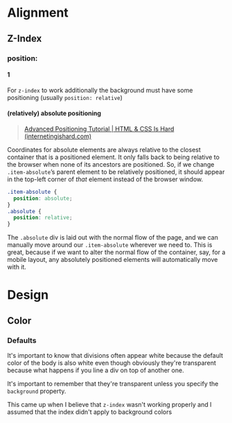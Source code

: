 # Alignment

## Z-Index

### position:

#### 1
For `z-index` to work additionally the background must have some positioning (usually `position: relative`)

#### (relatively) absolute positioning

> [Advanced Positioning Tutorial | HTML & CSS Is Hard (internetingishard.com)](https://www.internetingishard.com/html-and-css/advanced-positioning/)

Coordinates for absolute elements are always relative to the closest container that is a positioned element. It only falls back to being relative to the browser when none of its ancestors are positioned. So, if we change `.item-absolute`’s parent element to be relatively positioned, it should appear in the top-left corner of _that_ element instead of the browser window.

```css
.item-absolute {
  position: absolute;
}
.absolute {
  position: relative;
}
```

The `.absolute` div is laid out with the normal flow of the page, and we can manually move around our `.item-absolute` wherever we need to. This is great, because if we want to alter the normal flow of the container, say, for a mobile layout, any absolutely positioned elements will automatically move with it.

# Design

## Color

### Defaults

It's important to know that divisions often appear white because the default color of the body is also white even though obviously they're transparent because what happens if you line a div on top of another one.

It's important to remember that they're transparent unless you specify the `background` property.

This came up when I believe that `z-index` wasn't working properly and I assumed that the index didn't apply to background colors